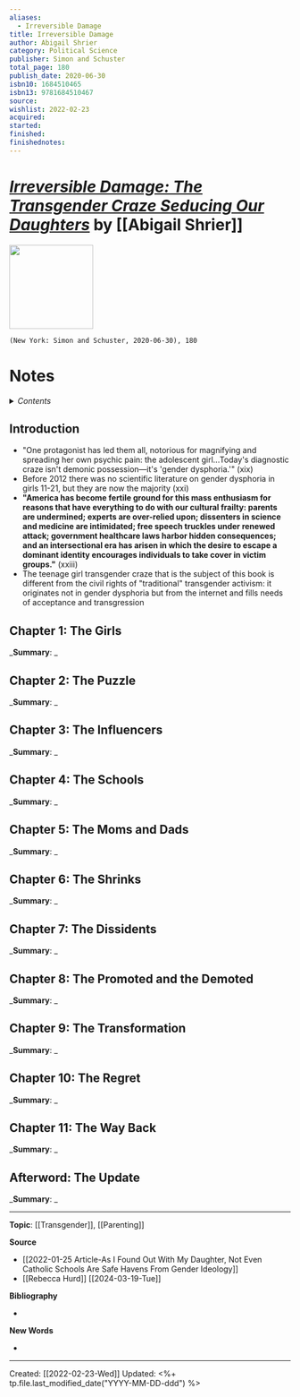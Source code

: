 ```yaml
---
aliases:
  - Irreversible Damage
title: Irreversible Damage
author: Abigail Shrier
category: Political Science
publisher: Simon and Schuster
total_page: 180
publish_date: 2020-06-30
isbn10: 1684510465
isbn13: 9781684510467
source: 
wishlist: 2022-02-23
acquired: 
started: 
finished: 
finishednotes:
---
```

# [*Irreversible Damage: The Transgender Craze Seducing Our Daughters*]() by [[Abigail Shrier]]

<img src="http://books.google.com/books/content?id=GO6yDwAAQBAJ&printsec=frontcover&img=1&zoom=1&edge=curl&source=gbs_api" width=150>

`(New York: Simon and Schuster, 2020-06-30), 180`



# Notes

<details>
 <summary><i>Contents</i></summary>
<!-- MarkdownTOC autolink="true" -->

<!-- /MarkdownTOC -->
</details>

## Introduction
- "One protagonist has led them all, notorious for magnifying and spreading her own psychic pain: the adolescent girl...Today's diagnostic craze isn't demonic possession—it's 'gender dysphoria.'" (xix)
- Before 2012 there was no scientific literature on gender dysphoria in girls 11-21, but they are now the majority (xxi)
- **"America has become fertile ground for this mass enthusiasm for reasons that have everything to do with our cultural frailty: parents are undermined; experts are over-relied upon; dissenters in science and medicine are intimidated; free speech truckles under renewed attack; government healthcare laws harbor hidden consequences; and an intersectional era has arisen in which the desire to escape a dominant identity encourages individuals to take cover in victim groups."** (xxiii)
- The teenage girl transgender craze that is the subject of this book is different from the civil rights of "traditional" transgender activism: it originates not in gender dysphoria but from the internet and fills needs of acceptance and transgression

## Chapter 1: The Girls
_**Summary**: _



## Chapter 2: The Puzzle
_**Summary**: _



## Chapter 3: The Influencers
_**Summary**: _



## Chapter 4: The Schools
_**Summary**: _



## Chapter 5: The Moms and Dads
_**Summary**: _



## Chapter 6: The Shrinks
_**Summary**: _



## Chapter 7: The Dissidents
_**Summary**: _



## Chapter 8: The Promoted and the Demoted
_**Summary**: _



## Chapter 9: The Transformation
_**Summary**: _



## Chapter 10: The Regret
_**Summary**: _



## Chapter 11: The Way Back
_**Summary**: _



## Afterword: The Update
_**Summary**: _


--- 
**Topic**: [[Transgender]], [[Parenting]]

**Source**
- [[2022-01-25 Article-As I Found Out With My Daughter, Not Even Catholic Schools Are Safe Havens From Gender Ideology]]
- [[Rebecca Hurd]] [[2024-03-19-Tue]]


**Bibliography**

- 

**New Words**

- 

---
Created: [[2022-02-23-Wed]]
Updated: <%+ tp.file.last_modified_date("YYYY-MM-DD-ddd") %>
